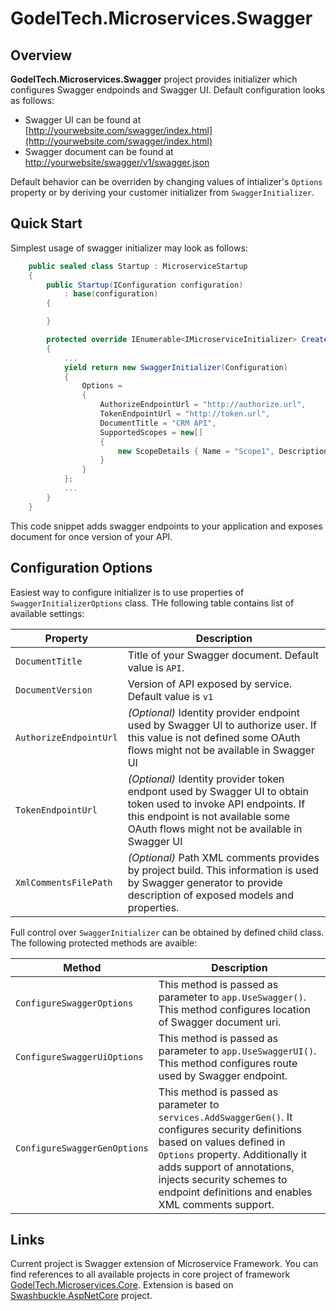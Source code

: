 # GodelTech.Microservices.Swagger 
## Overview

**GodelTech.Microservices.Swagger** project provides initializer which configures Swagger endpoinds and Swagger UI. Default configuration looks as follows:

* Swagger UI can be found at [http://yourwebsite.com/swagger/index.html](http://yourwebsite.com/swagger/index.html)
* Swagger document can be found at [http://yourwebsite/swagger/v1/swagger.json](http://yourwebsite/swagger/v1/swagger.json)
  
Default behavior can be overriden by changing values of intializer's `Options` property or by deriving your customer initializer from `SwaggerInitializer`.

## Quick Start

Simplest usage of swagger initializer may look as follows:

```c#
    public sealed class Startup : MicroserviceStartup
    {
        public Startup(IConfiguration configuration)
            : base(configuration)
        {

        }

        protected override IEnumerable<IMicroserviceInitializer> CreateInitializers()
        {
            ...
            yield return new SwaggerInitializer(Configuration)
            {
                Options =
                {
                    AuthorizeEndpointUrl = "http://authorize.url",
                    TokenEndpointUrl = "http://token.url",
                    DocumentTitle = "CRM API",
                    SupportedScopes = new[]
                    {
                        new ScopeDetails { Name = "Scope1", Description = "Scope description" }
                    }
                }
            };
            ...
        }
    }
```
This code snippet adds swagger endpoints to your application and exposes document for once version of your API.

## Configuration Options

Easiest way to configure initializer is to use properties of `SwaggerInitializerOptions` class. THe following table contains list of available settings:

| Property | Description |
|---|---|
| `DocumentTitle` | Title of your Swagger document. Default value is `API`. |
| `DocumentVersion` | Version of API exposed by service. Default value is `v1` |
| `AuthorizeEndpointUrl` | *(Optional)* Identity provider endpoint used by Swagger UI to authorize user. If this value is not defined some OAuth flows might not be available in Swagger UI |
| `TokenEndpointUrl` | *(Optional)* Identity provider token endpont used by Swagger UI to obtain token used to invoke API endpoints. If this endpoint is not available some OAuth flows might not be available in Swagger UI |
| `XmlCommentsFilePath` | *(Optional)* Path XML comments provides by project build. This information is used by Swagger generator to provide description of exposed models and properties. |

Full control over `SwaggerInitializer` can be obtained by defined child class. The following protected methods are avaible:

| Method | Description |
|---|---|
| `ConfigureSwaggerOptions` | This method is passed as parameter to `app.UseSwagger()`. This method configures location of Swagger document uri. |
| `ConfigureSwaggerUiOptions` | This method is passed as parameter to `app.UseSwaggerUI()`. This method configures route used by Swagger endpoint. |
| `ConfigureSwaggerGenOptions` | This method is passed as parameter to `services.AddSwaggerGen()`. It configures security definitions based on values defined in `Options` property. Additionally it adds support of annotations, injects security schemes to endpoint definitions and enables XML comments support. |

## Links

Current project is Swagger extension of Microservice Framework. You can find references to all available projects in core project of framework [GodelTech.Microservices.Core](https://github.com/GodelTech/GodelTech.Microservices.Core). Extension is based on [Swashbuckle.AspNetCore](https://github.com/domaindrivendev/Swashbuckle.AspNetCore) project.